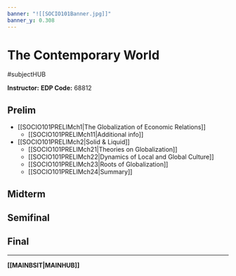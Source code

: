 ```yaml
---
banner: "![[SOCIO101Banner.jpg]]"
banner_y: 0.308
---
```

# The Contemporary World
#subjectHUB 

**Instructor:** 
**EDP Code:** 68812

## Prelim
- [[SOCIO101PRELIMch1|The Globalization of Economic Relations]]
	- [[SOCIO101PRELIMch11|Additional info]]
- [[SOCIO101PRELIMch2|Solid & Liquid]]
	- [[SOCIO101PRELIMch21|Theories on Globalization]]
	- [[SOCIO101PRELIMch22|Dynamics of Local and Global Culture]]
	- [[SOCIO101PRELIMch23|Roots of Globalization]]
	- [[SOCIO101PRELIMch24|Summary]]

## Midterm

## Semifinal

## Final

---
**[[MAINBSIT|MAINHUB]]**
